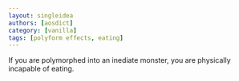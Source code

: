 ```yaml
---
layout: singleidea
authors: [aosdict]
category: [vanilla]
tags: [polyform effects, eating]
---
```

If you are polymorphed into an inediate monster, you are physically incapable of eating.
